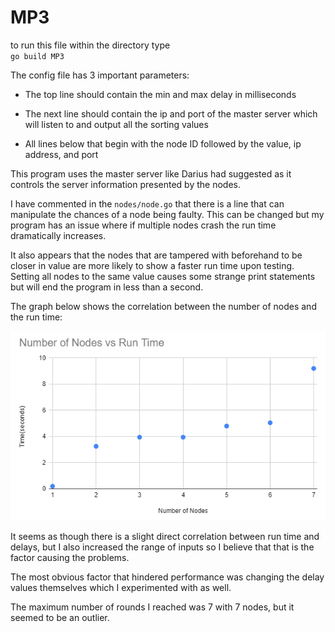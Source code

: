 # MP3



to run this file within the directory type\
`go build MP3`




The config file has 3 important parameters:
* The top line should contain the min and max delay in milliseconds

* The next line should contain the ip and port of the master server which will listen to and output all the sorting values

* All lines below that begin with the node ID followed by the value, ip address, and port

This program uses the master server like Darius had suggested as it controls the server information presented by the nodes.

I have commented in the `nodes/node.go` that there is a line that can manipulate the chances of a node being faulty. This can be changed but my program has an issue where if multiple nodes crash the run time dramatically increases.

It also appears that the nodes that are tampered with beforehand to be closer in value are more likely to show a faster run time upon testing. Setting all nodes to the same value causes some strange print statements but will end the program in less than a second.

The graph below shows the correlation between the number of nodes and the run time:

![Screenshot](graph.PNG)

It seems as though there is a slight direct correlation between run time and delays, but I also increased the range of inputs so I believe that that is the factor causing the problems.

The most obvious factor that hindered performance was changing the delay values themselves which I experimented with as well.

The maximum number of rounds I reached was 7 with 7 nodes, but it seemed to be an outlier.